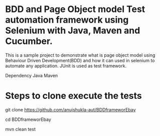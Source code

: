 # BDD and Page Object model Test automation framework using Selenium with Java, Maven and Cucumber.
This is a sample project to demonstrate what is page object model using Behaviour Driven Development(BDD) and how it can used in selenium to automate any application. JUnit is used as test framework.

Dependency Java Maven
# Steps to clone execute the tests

git clone https://github.com/anujshukla-aut/BDDframeworEbay

cd BDDframeworEbay

mvn clean test

